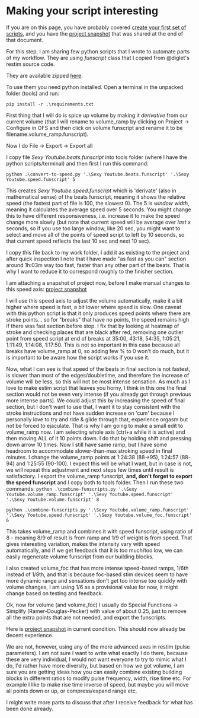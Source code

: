 # Making your script interesting

If you are on this page, you have probably covered [create your first set of scripts](02_creating_your_first_set_of_scripts.md), and you have the [project snapshot](Sexy_Youtube_3.ofsp) that was shared at the end of that document.

For this step, I am sharing few python scripts that I wrote to automate parts of my workflow. They are using *funscript* class that I copied from @diglet's restim source code.

They are available zipped [here](tools.zip).

To use them you need python installed. Open a terminal in the unpacked folder (tools) and run:

`pip install -r .\requirements.txt`

First thing that I will do is spice up volume by making it *derivative* from our current volume (that I will rename to volume_ramp by clicking on Project -> Configure in OFS and then click on volume funscript and rename it to be filename.volume_ramp.funscript).

Now I do File -> Export -> Export all

I copy file *Sexy Youtube.beats.funscript* into tools folder (where I have the python scripts/terminal) and then first I run this command:

`python .\convert-to-speed.py '.\Sexy Youtube.beats.funscript' '.\Sexy Youtube.speed.funscript' 5`

This creates *Sexy Youtube.speed.funscript* which is 'derivate' (also in mathematical sense) of the beats funscript, meaning it shows the relative speed (the fastest part of file is 100, the slowest 0). The 5 is *window width*, meaning it calculates the average speed over 5 seconds. You might change this to have different responsiveness, i.e. increase it to make the speed change more slowly (but note that current speed will be average over *last* x seconds, so if you use too large window, like 20 sec, you might want to select and move all of the points of speed script to left by 10 seconds, so that current speed reflects the last 10 sec and next 10 sec).

I copy this file back to my work folder, I add it as existing to the project and after quick inspection I note that I have made "as fast as you can" section around 1h:03m way too fast, faster than any other part of the beats. That is why I want to reduce it to correspond roughly to the finisher section.

I am attaching a snapshot of project now, before I make manual changes to this speed axis: [project snapshot](Sexy_Youtube_4.ofsp)

I will use this speed axis to adjust the volume automatically, make it a bit higher where speed is fast, a bit lower where speed is slow. One caveat with this python script is that it only produces speed points where there are stroke points... so for "breaks" that have no points, the speed remains high if there was fast section before stop. I fix that by looking at heatmap of stroke and checking places that are black after red, removing one outlier point from speed script at end of breaks at 35:00, 43:18, 54:35, 1:05:21, 1:11:49, 1:14:08, 1:17:50. This is not so important in this case because all breaks have volume_ramp at 0, so adding few % to 0 won't do much, but it is important to be aware how the script works if you use it.

Now, what I can see is that speed of the beats in final section is not fastest, is slower than most of the edges/doubletime, and therefore the increase of volume will be less, so this will not be most intense sensation. As much as I love to make estim script that leaves you horny, I think in this one the final section would not be even very intense (if you already got through previous more intense parts). 
We could adjust this by increasing the speed of final section, but I don't want to use that, I want it to stay consistent with the stroke instructions and not have sudden increase on 'cum' because I personally love to try and ride & glide through that, experience orgasm but not be forced to ejaculate.
That is why I am going to make a small edit to volume_ramp now. I am selecting whole axis (ctrl+a while it is active) and then moving ALL of it 10 points down. I do that by holding shift and pressing down arrow 10 times. Now I still have same ramp, but I have some headroom to accommodate slower-than-max stroking speed in final minutes. 
I change the volume_ramp points at 1:24:38 (88->95), 1:24:57 (88-94) and 1:25:55 (90-100). I expect this will be what I want, but in case is not, we will repeat this adjustment and next steps few times until result is satisfactory.
I export the volume_ramp funscript, **and, don't forget to export the speed funscript** and I copy both to tools folder.
Then I run these two commands:
`python .\combine-funscripts.py '.\Sexy Youtube.volume_ramp.funscript' '.\Sexy Youtube.speed.funscript' '.\Sexy Youtube.volume.funscript' 8`

`python .\combine-funscripts.py '.\Sexy Youtube.volume_ramp.funscript' '.\Sexy Youtube.speed.funscript' '.\Sexy Youtube.volume_foc.funscript' 6`

This takes volume_ramp and combines it with speed funscript, using ratio of 8 - meaning 8/9 of result is from ramp and 1/9 of weight is from speed. That gives interesting variation, makes the intensity vary with speed automatically, and if we get feedback that it is too much/too low, we can easily regenerate volume funscript from our building blocks.

I also created volume_foc that has more intense speed-based ramps, 1/6th instead of 1/8th, and that is because foc-based stim devices seem to have more dynamic range and sensations don't get too intense too quickly with volume changes, I am using 1/6 as a provisional value for now, it might change based on testing and feedback.

Ok, now for volume (and volume_foc) I usually do Special Functions -> Simplify (Ramer-Douglas-Pecker) with value of about 0.25, just to remove all the extra points that are not needed, and export the funscripts.

Here is [project snapshot](Sexy_Youtube_5.ofsp) in current condition. This should now already be decent experience.

We are not, however, using any of the more advanced axes in restim (pulse parameters). I am not sure I want to write what exactly I do there, because these are very individual, I would not want everyone to try to mimic what I do, I'd rather have more diversity, but based on how we got volume, I am sure you are getting ideas how you can easily combine existing building blocks in different ratios to modify pulse frequency, width, rise time etc. For example I like to make rise time inverse of speed, but maybe you will move all points down or up, or compress/expand range etc.

I might write more parts to discuss that after I receive feedback for what has been done already.


